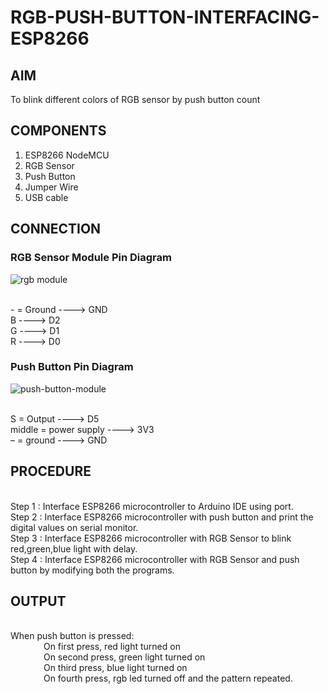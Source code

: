 # RGB-PUSH-BUTTON-INTERFACING-ESP8266

## AIM
To blink different colors of RGB sensor by push button count


## COMPONENTS
1.	ESP8266 NodeMCU
2.	RGB Sensor
3.	Push Button
4.	Jumper Wire
5.	USB cable


## CONNECTION

### RGB Sensor Module Pin Diagram

![rgb module](https://github.com/JubyJohn/RGB-PUSH-BUTTON-INTERFACING-ESP8266/assets/81866407/7bae2dd7-9795-493a-9625-d78daa90552b)
 

<br>  - = Ground  ---->  GND
         <br> B   ---->  D2
         <br> G   ---->  D1
         <br> R   ---->  D0

### Push Button Pin Diagram

![push-button-module](https://github.com/JubyJohn/RGB-PUSH-BUTTON-INTERFACING-ESP8266/assets/81866407/b68e81e9-fb72-4a2a-a38b-9a1450fa35b7)

 
<br>  S = Output     ---->  D5
<br>  middle  = power supply  ---->  3V3
<br>  –  = ground          ---->  GND


## PROCEDURE

<br> Step 1 : Interface ESP8266 microcontroller to Arduino IDE using port.
<br> Step 2 : Interface ESP8266 microcontroller with push button and print the digital values on serial monitor.
<br> Step 3 : Interface ESP8266 microcontroller with RGB Sensor to blink red,green,blue light with delay.
<br> Step 4 : Interface ESP8266 microcontroller with RGB Sensor and push button by modifying both the programs.


## OUTPUT

<br> When push button is pressed:
<br> &ensp;&ensp;&ensp;&ensp;&ensp;&ensp;&ensp;          On first press, red light turned on
<br> &ensp;&ensp;&ensp;&ensp;&ensp;&ensp;&ensp;          On second press, green light turned on
<br> &ensp;&ensp;&ensp;&ensp;&ensp;&ensp;&ensp;          On third press, blue light turned on
<br> &ensp;&ensp;&ensp;&ensp;&ensp;&ensp;&ensp;          On fourth press, rgb led turned off and the pattern repeated.


